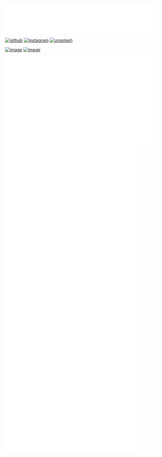 <img align="center" src="/metrics.header.svg" alt="header">

<a href="https://github.com/Kurzheck"><img src="https://img.shields.io/badge/github-24292F?style=for-the-badge&logo=github&logoColor=white" alt="github"></a>
<a href="https://www.instagram.com/krzhck/"><img src="https://img.shields.io/badge/Instagram-E4405F?style=for-the-badge&logo=instagram&logoColor=white" alt="instagram"></a>
<a href="https://unsplash.com/@kurzheck"><img src="https://img.shields.io/badge/Unsplash-000000?style=for-the-badge&logo=unsplash&logoColor=white" alt="unsplash"></a>
 
[![image](https://img.shields.io/badge/Instagram-E4405F?style=for-the-badge&logo=instagram&logoColor=white)](https://www.instagram.com/krzhck/)
[![image](https://img.shields.io/badge/Unsplash-000000?style=for-the-badge&logo=unsplash&logoColor=white)](https://unsplash.com/@kurzheck)

<img align="center" src="/metrics.base.svg" alt="base">
<img align="center" src="/metrics.plugin.svg" alt="plugin">
